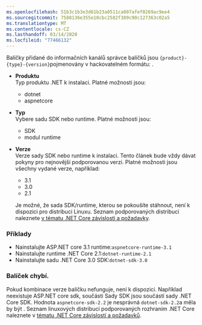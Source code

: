 ```yaml
---
ms.openlocfilehash: 51b3c1b3e3d61b23a0511ca807afef0269ac9ee4
ms.sourcegitcommit: 7588136e355e10cbc2582f389c90c127363c02a5
ms.translationtype: MT
ms.contentlocale: cs-CZ
ms.lasthandoff: 03/14/2020
ms.locfileid: "77466132"
---
```


Balíčky přidané do informačních kanálů správce balíčků jsou `{product}-{type}-{version}`pojmenovány v hackovatelném formátu: .

- **Produktu**\
Typ produktu .NET k instalaci. Platné možnosti jsou:

  - dotnet
  - aspnetcore

- **Typ**\
Vybere sadu SDK nebo runtime. Platné možnosti jsou:

  - SDK
  - modul runtime

- **Verze**\
Verze sady SDK nebo runtime k instalaci. Tento článek bude vždy dávat pokyny pro nejnovější podporovanou verzi. Platné možnosti jsou všechny vydané verze, například:

  - 3.1
  - 3.0
  - 2.1

  Je možné, že sada SDK/runtime, kterou se pokoušíte stáhnout, není k dispozici pro distribuci Linuxu. Seznam podporovaných distribucí naleznete [v tématu .NET Core závislosti a požadavky](../dependencies.md?pivots=os-linux).

### <a name="examples"></a>Příklady

- Nainstalujte ASP.NET core 3.1 runtime:`aspnetcore-runtime-3.1`
- Nainstalujte runtime .NET Core 2.1:`dotnet-runtime-2.1`
- Nainstalujte sadu .NET Core 3.0 SDK:`dotnet-sdk-3.0`

### <a name="package-missing"></a>Balíček chybí.

Pokud kombinace verze balíčku nefunguje, není k dispozici. Například neexistuje ASP.NET core sdk, součásti Sady SDK jsou součástí sady .NET Core SDK. Hodnota `aspnetcore-sdk-2.2` je nesprávná `dotnet-sdk-2.2`a měla by být . Seznam linuxových distribucí podporovaných rozhraním .NET Core naleznete v [tématu .NET Core závislostí a požadavků](../dependencies.md?pivots=os-linux).
